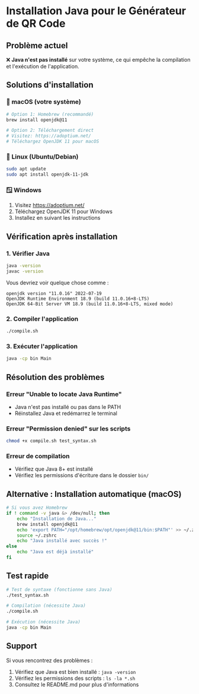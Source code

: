 # Installation Java pour le Générateur de QR Code

## Problème actuel
❌ **Java n'est pas installé** sur votre système, ce qui empêche la compilation et l'exécution de l'application.

## Solutions d'installation

### 🍎 macOS (votre système)
```bash
# Option 1: Homebrew (recommandé)
brew install openjdk@11

# Option 2: Téléchargement direct
# Visitez: https://adoptium.net/
# Téléchargez OpenJDK 11 pour macOS
```

### 🐧 Linux (Ubuntu/Debian)
```bash
sudo apt update
sudo apt install openjdk-11-jdk
```

### 🪟 Windows
1. Visitez https://adoptium.net/
2. Téléchargez OpenJDK 11 pour Windows
3. Installez en suivant les instructions

## Vérification après installation

### 1. Vérifier Java
```bash
java -version
javac -version
```

Vous devriez voir quelque chose comme :
```
openjdk version "11.0.16" 2022-07-19
OpenJDK Runtime Environment 18.9 (build 11.0.16+8-LTS)
OpenJDK 64-Bit Server VM 18.9 (build 11.0.16+8-LTS, mixed mode)
```

### 2. Compiler l'application
```bash
./compile.sh
```

### 3. Exécuter l'application
```bash
java -cp bin Main
```

## Résolution des problèmes

### Erreur "Unable to locate Java Runtime"
- Java n'est pas installé ou pas dans le PATH
- Réinstallez Java et redémarrez le terminal

### Erreur "Permission denied" sur les scripts
```bash
chmod +x compile.sh test_syntax.sh
```

### Erreur de compilation
- Vérifiez que Java 8+ est installé
- Vérifiez les permissions d'écriture dans le dossier `bin/`

## Alternative : Installation automatique (macOS)
```bash
# Si vous avez Homebrew
if ! command -v java &> /dev/null; then
    echo "Installation de Java..."
    brew install openjdk@11
    echo 'export PATH="/opt/homebrew/opt/openjdk@11/bin:$PATH"' >> ~/.zshrc
    source ~/.zshrc
    echo "Java installé avec succès !"
else
    echo "Java est déjà installé"
fi
```

## Test rapide
```bash
# Test de syntaxe (fonctionne sans Java)
./test_syntax.sh

# Compilation (nécessite Java)
./compile.sh

# Exécution (nécessite Java)
java -cp bin Main
```

## Support
Si vous rencontrez des problèmes :
1. Vérifiez que Java est bien installé : `java -version`
2. Vérifiez les permissions des scripts : `ls -la *.sh`
3. Consultez le README.md pour plus d'informations

